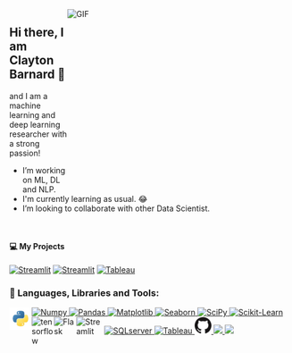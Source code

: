 <img align="right" alt="GIF" src="https://github.com/abhisheknaiidu/abhisheknaiidu/blob/master/code.gif?raw=true" width="400" height="300" />

## Hi there, I am Clayton Barnard 👋
and I am a machine learning and deep learning researcher with a strong passion!
- I’m working on ML, DL and NLP.
- I'm currently learning as usual. 😂
- I’m looking to collaborate with other Data Scientist.
<br />

#### 💻 My Projects

[<img alt="Streamlit" src="https://avatars.githubusercontent.com/u/45109972?s=80&v=4"/>](https://share.streamlit.io/challenger-hkn/mldeployments_streamlit/main/Employees_Churn_up_HR/app.py/) [<img alt="Streamlit" src="https://avatars.githubusercontent.com/u/45109972?s=80&v=4"/>](http://44.203.72.181:8501/) [<img alt="Tableau" src="https://www.tableau.com/sites/default/files/pages/tableaulogo_highres.png" height="40"/>](https://public.tableau.com/app/profile/hakan3390/viz/Covid-19Analysis_son/Dashboard/)

### 🔧 Languages, Libraries and Tools:
<img align="left" alt="PYTHON" width="40px" src="https://raw.githubusercontent.com/github/explore/80688e429a7d4ef2fca1e82350fe8e3517d3494d/topics/python/python.png" />
<a href="#" target="_blank"> <img src="https://user-images.githubusercontent.com/67586773/105040771-43887300-5a88-11eb-9f01-bee100b9ef22.png" alt="Numpy" height="40"/> </a>
<a href="#" target="_blank"> <img src="https://upload.wikimedia.org/wikipedia/commons/thumb/e/ed/Pandas_logo.svg/2560px-Pandas_logo.svg.png" alt="Pandas" height="40"/> </a>
<a href="#" target="_blank"> <img src="https://matplotlib.org/stable/_static/logo2_compressed.svg" alt="Matplotlib" height="40"/> </a>
<a href="#" target="_blank"> <img src="https://seaborn.pydata.org/_static/logo-wide-lightbg.svg" alt="Seaborn" height="40"/> </a>
<a href="#" target="_blank"> <img src="https://www.fullstackpython.com/img/logos/scipy.png" alt="SciPy" height="40"/> </a>
<a href="#" target="_blank"> <img src="https://upload.wikimedia.org/wikipedia/commons/thumb/0/05/Scikit_learn_logo_small.svg/1200px-Scikit_learn_logo_small.svg.png" alt="Scikit-Learn" height="40"/> 
<img align="left" alt="tensorflow" width="40px" src="https://cdn.jsdelivr.net/npm/simple-icons@3.12.2/icons/tensorflow.svg" /></a>
<img align="left" alt="Flask" width="40px" src="https://cdn.jsdelivr.net/npm/simple-icons@3.12.2/icons/flask.svg" />
<img align="left" alt="Streamlit" width="50px" src="https://avatars.githubusercontent.com/u/45109972?s=80&v=4"/>
<a href="#" target="_blank"> <img src="https://www.sysups.nl/wp-content/uploads/2018/08/microsoft_sql_database_logo.png" alt="SQLserver" height="50"/> </a>
<a href="#" target="_blank"> <img src="https://www.tableau.com/sites/default/files/pages/tableaulogo_highres.png" alt="Tableau" height="40"/> </a>
<a href="#" target="_blank"> <img src="https://raw.githubusercontent.com/github/explore/78df643247d429f6cc873026c0622819ad797942/topics/github/github.png" alt="gitHub" height="30"/> </a>
<a href="#" target="_blank"> <img src="https://img.shields.io/badge/jira-1e90ff.svg?&style=for-the-badge&logo=jira&logoColor=white" height="30"/> </a>
<a href="#" target="_blank"> <img src="https://upload.wikimedia.org/wikipedia/commons/thumb/b/b9/Slack_Technologies_Logo.svg/1280px-Slack_Technologies_Logo.svg.png" height="30"/> </a>


